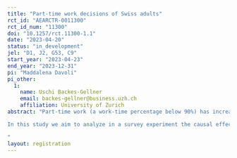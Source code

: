 ```yaml
---
title: "Part-time work decisions of Swiss adults"
rct_id: "AEARCTR-0011300"
rct_id_num: "11300"
doi: "10.1257/rct.11300-1.1"
date: "2023-04-20"
status: "in_development"
jel: "D1, J2, G53, C9"
start_year: "2023-04-23"
end_year: "2023-12-31"
pi: "Maddalena Davoli"
pi_other:
  1:
    name: Uschi Backes-Gellner
    email: backes-gellner@business.uzh.ch
    affiliation: University of Zurich
abstract: "Part-time work (a work-time percentage below 90%) has increased significantly over the past thirty years in Switzerland, and while it is a phenomenon that interests both the male and the female labor force, it is more typically a characteristic of women’s working life (BFS, 2022). While providing the opportunity to pursue other activities, a part-time job may entail precarious working conditions, insufficient social security coverage (e.g., pension funds) and fewer opportunities for further education and training and career advancement. So far, it has not been systematically analyzed whether individuals are aware about the costs associated with part-time work choices and whether providing short, low-cost information can have causal effects on workload beliefs. 
In this study we aim to analyze in a survey experiment the causal effects of a short, low-cost randomized information intervention on the beliefs about part-time work. With our study we want to answer the following research questions: First, can a short information intervention on the short and long-term (opportunity) costs of working part-time affect the way people think about part-time work? Second, can we observe a difference in the decision made by female and male respondents? 
"
layout: registration
---
```


